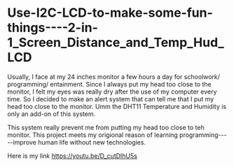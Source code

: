 # Use-I2C-LCD-to-make-some-fun-things----2-in-1_Screen_Distance_and_Temp_Hud_LCD
Usually, I face at my 24 inches monitor a few hours a day for schoolwork/ programming/ entainment. Since I always put my head too close to the monitor, I felt my eyes was really dry after the use of my computer every time. So I decided to make an alert system that can tell me that I put my head too close to the monitor. Umm the DHT11 Temperature and Humidity is only an add-on of this system.

This system really prevent me from putting my head too close to teh monitor. This project meets my origional reason of learning programming-----improve human life without new technologies.

Here is my link
https://youtu.be/D_cutDIhU5s
